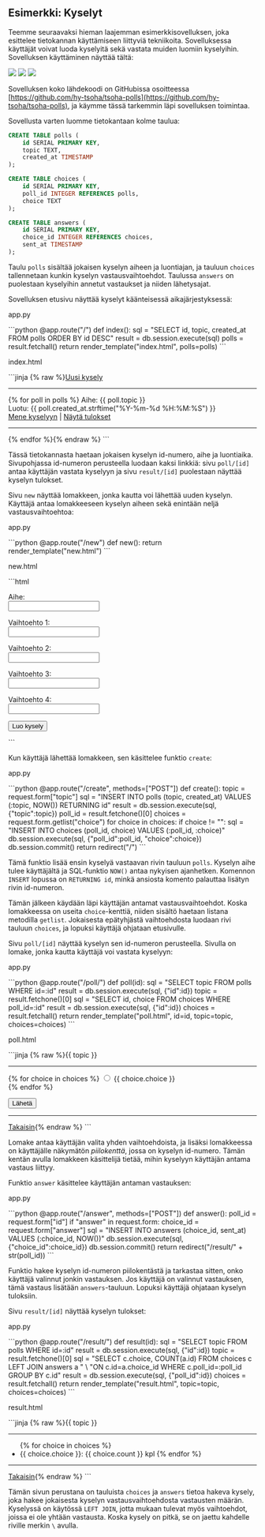 ## Esimerkki: Kyselyt

Teemme seuraavaksi hieman laajemman esimerkkisovelluksen, joka esittelee tietokannan käyttämiseen liittyviä tekniikoita. Sovelluksessa käyttäjät voivat luoda kyselyitä sekä vastata muiden luomiin kyselyihin. Sovelluksen käyttäminen näyttää tältä:

<img class="screenshot" src="../assets/osa-2/kysely1.png">

<img class="screenshot" src="../assets/osa-2/kysely2.png">

<img class="screenshot" src="../assets/osa-2/kysely3.png">

Sovelluksen koko lähdekoodi on GitHubissa osoitteessa [https://github.com/hy-tsoha/tsoha-polls](https://github.com/hy-tsoha/tsoha-polls), ja käymme tässä tarkemmin läpi sovelluksen toimintaa.

Sovellusta varten luomme tietokantaan kolme taulua:

```sql
CREATE TABLE polls (
    id SERIAL PRIMARY KEY,
    topic TEXT,
    created_at TIMESTAMP
);

CREATE TABLE choices (
    id SERIAL PRIMARY KEY,
    poll_id INTEGER REFERENCES polls,
    choice TEXT
);

CREATE TABLE answers (
    id SERIAL PRIMARY KEY,
    choice_id INTEGER REFERENCES choices,
    sent_at TIMESTAMP
);
```

Taulu `polls` sisältää jokaisen kyselyn aiheen ja luontiajan, ja tauluun `choices` tallennetaan kunkin kyselyn vastausvaihtoehdot. Taulussa `answers` on puolestaan kyselyihin annetut vastaukset ja niiden lähetysajat.

Sovelluksen etusivu näyttää kyselyt käänteisessä aikajärjestyksessä:

<p class="code-title">app.py</p>
```python
@app.route("/")
def index():
    sql = "SELECT id, topic, created_at FROM polls ORDER BY id DESC"
    result = db.session.execute(sql)
    polls = result.fetchall()
    return render_template("index.html", polls=polls)
```

<p class="code-title">index.html</p>
```jinja
{% raw %}<a href="/new">Uusi kysely</a>
<hr>
{% for poll in polls %}
Aihe: {{ poll.topic }} <br>
Luotu: {{ poll.created_at.strftime("%Y-%m-%d %H:%M:%S") }} <br>
<a href="/poll/{{ poll.id }}">Mene kyselyyn</a> |
<a href="/result/{{ poll.id }}">Näytä tulokset</a> <br>
<hr>
{% endfor %}{% endraw %}
```

Tässä tietokannasta haetaan jokaisen kyselyn id-numero, aihe ja luontiaika. Sivupohjassa id-numeron perusteella luodaan kaksi linkkiä: sivu `poll/[id]` antaa käyttäjän vastata kyselyyn ja sivu `result/[id]` puolestaan näyttää kyselyn tulokset.

Sivu `new` näyttää lomakkeen, jonka kautta voi lähettää uuden kyselyn.
Käyttäjä antaa lomakkeeseen kyselyn aiheen sekä enintään neljä
vastausvaihtoehtoa:

<p class="code-title">app.py</p>
```python
@app.route("/new")
def new():
    return render_template("new.html")
```

<p class="code-title">new.html</p>
```html
<form action="/create" method="POST">
<p>Aihe:<br>
<input type="text" name="topic"></p>
<p>Vaihtoehto 1:<br>
<input type="text" name="choice"></p>
<p>Vaihtoehto 2:<br>
<input type="text" name="choice"></p>
<p>Vaihtoehto 3:<br>
<input type="text" name="choice"></p>
<p>Vaihtoehto 4:<br>
<input type="text" name="choice"></p>
<input type="submit" value="Luo kysely">
</form>
```

Kun käyttäjä lähettää lomakkeen, sen käsittelee funktio `create`:

<p class="code-title">app.py</p>
```python
@app.route("/create", methods=["POST"])
def create():
    topic = request.form["topic"]
    sql = "INSERT INTO polls (topic, created_at) VALUES (:topic, NOW()) RETURNING id"
    result = db.session.execute(sql, {"topic":topic})
    poll_id = result.fetchone()[0]
    choices = request.form.getlist("choice")
    for choice in choices:
        if choice != "":
            sql = "INSERT INTO choices (poll_id, choice) VALUES (:poll_id, :choice)"
            db.session.execute(sql, {"poll_id":poll_id, "choice":choice})
    db.session.commit()
    return redirect("/")
```

Tämä funktio lisää ensin kyselyä vastaavan rivin tauluun `polls`. Kyselyn aihe tulee käyttäjältä ja SQL-funktio `NOW()` antaa nykyisen ajanhetken. Komennon `INSERT` lopussa on `RETURNING id`, minkä ansiosta komento palauttaa lisätyn rivin id-numeron.

Tämän jälkeen käydään läpi käyttäjän antamat vastausvaihtoehdot. Koska lomakkeessa on useita `choice`-kenttiä, niiden sisältö haetaan listana metodilla `getlist`. Jokaisesta epätyhjästä vaihtoehdosta luodaan rivi tauluun `choices`, ja lopuksi käyttäjä ohjataan etusivulle.

Sivu `poll/[id]` näyttää kyselyn sen id-numeron perusteella. Sivulla on lomake, jonka kautta käyttäjä voi vastata kyselyyn:

<p class="code-title">app.py</p>
```python
@app.route("/poll/<int:id>")
def poll(id):
    sql = "SELECT topic FROM polls WHERE id=:id"
    result = db.session.execute(sql, {"id":id})
    topic = result.fetchone()[0]
    sql = "SELECT id, choice FROM choices WHERE poll_id=:id"
    result = db.session.execute(sql, {"id":id})
    choices = result.fetchall()
    return render_template("poll.html", id=id, topic=topic, choices=choices)
```

<p class="code-title">poll.html</p>
```jinja
{% raw %}{{ topic }}
<hr>
<form action="/answer" method="POST">
{% for choice in choices %}
<input type="radio" name="answer" value="{{ choice.id }}"> {{ choice.choice }} <br>
{% endfor %}
<p>
<input type="submit" value="Lähetä">
<input type="hidden" name="id" value="{{ id }}">
</form>
<hr>
<a href="/">Takaisin</a>{% endraw %}
```

Lomake antaa käyttäjän valita yhden vaihtoehdoista, ja lisäksi lomakkeessa on käyttäjälle näkymätön _piilokenttä_, jossa on kyselyn id-numero. Tämän kentän avulla lomakkeen käsittelijä tietää, mihin kyselyyn käyttäjän antama vastaus liittyy.

Funktio `answer` käsittelee käyttäjän antaman vastauksen:

<p class="code-title">app.py</p>
```python
@app.route("/answer", methods=["POST"])
def answer():
    poll_id = request.form["id"]
    if "answer" in request.form:
        choice_id = request.form["answer"]
        sql = "INSERT INTO answers (choice_id, sent_at) VALUES (:choice_id, NOW())"
        db.session.execute(sql, {"choice_id":choice_id})
        db.session.commit()
    return redirect("/result/" + str(poll_id))
```

Funktio hakee kyselyn id-numeron piilokentästä ja tarkastaa sitten, onko käyttäjä valinnut jonkin vastauksen. Jos käyttäjä on valinnut vastauksen, tämä vastaus lisätään `answers`-tauluun. Lopuksi käyttäjä ohjataan kyselyn tuloksiin.

Sivu `result/[id]` näyttää kyselyn tulokset:

<p class="code-title">app.py</p>
```python
@app.route("/result/<int:id>")
def result(id):
    sql = "SELECT topic FROM polls WHERE id=:id"
    result = db.session.execute(sql, {"id":id})
    topic = result.fetchone()[0]
    sql = "SELECT c.choice, COUNT(a.id) FROM choices c LEFT JOIN answers a " \
          "ON c.id=a.choice_id WHERE c.poll_id=:poll_id GROUP BY c.id"
    result = db.session.execute(sql, {"poll_id":id})
    choices = result.fetchall()
    return render_template("result.html", topic=topic, choices=choices)
```

<p class="code-title">result.html</p>
```jinja
{% raw %}{{ topic }}
<hr>
<ul>
{% for choice in choices %}
<li> {{ choice.choice }}: {{ choice.count }} kpl
{% endfor %}
</ul>
<hr>
<a href="/">Takaisin</a>{% endraw %}
```

Tämän sivun perustana on tauluista `choices` ja `answers` tietoa hakeva kysely, joka hakee jokaisesta kyselyn vastausvaihtoehdosta vastausten määrän. Kyselyssä on käytössä `LEFT JOIN`, jotta mukaan tulevat myös vaihtoehdot, joissa ei ole yhtään vastausta. Koska kysely on pitkä, se on jaettu kahdelle riville merkin `\` avulla.
